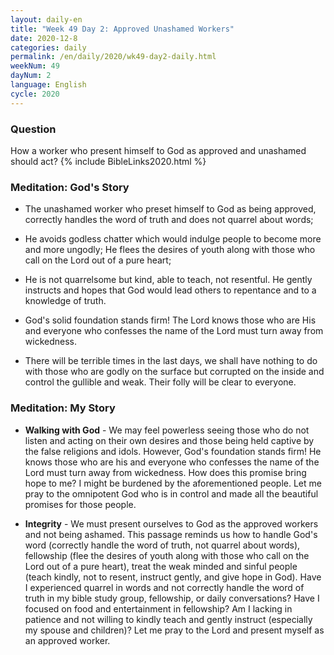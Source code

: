 ```yaml
---
layout: daily-en
title: "Week 49 Day 2: Approved Unashamed Workers"
date: 2020-12-8 
categories: daily
permalink: /en/daily/2020/wk49-day2-daily.html
weekNum: 49
dayNum: 2
language: English
cycle: 2020
---
```


### Question     
How a worker who present himself to God as approved and unashamed should act?
{% include BibleLinks2020.html %} 

### Meditation: God's Story   
+ The unashamed worker who preset himself to God as being approved, correctly handles the word of truth and does not quarrel about words; 

+ He avoids godless chatter which would indulge people to become more and more ungodly; He flees the desires of youth along with those who call on the Lord out of a pure heart; 

+ He is not quarrelsome but kind, able to teach, not resentful. He gently instructs and hopes that God would lead others to repentance and to a knowledge of truth. 

+ God's solid foundation stands firm! The Lord knows those who are His and everyone who confesses the name of the Lord must turn away from wickedness. 

+ There will be terrible times in the last days, we shall have nothing to do with those who are godly on the surface but corrupted on the inside and control the gullible and weak. Their folly will be clear to everyone. 

### Meditation: My Story   
+ **Walking with God** - We may feel powerless seeing those who do not listen and acting on their own desires and those being held captive by the false religions and idols. However, God's foundation stands firm! He knows those who are his and everyone who confesses the name of the Lord must turn away from wickedness. How does this promise bring hope to me? I might be burdened by the aforementioned people. Let me pray to the omnipotent God who is in control and made all the beautiful promises for those people. 

+ **Integrity** - We must present ourselves to God as the approved workers and not being ashamed. This passage reminds us how to handle God's word (correctly handle the word of truth, not quarrel about words), fellowship (flee the desires of youth along with those who call on the Lord out of a pure heart), treat the weak minded and sinful people (teach kindly, not to resent, instruct gently, and give hope in God). Have I experienced quarrel in words and not correctly handle the word of truth in my bible study group, fellowship, or daily conversations? Have I focused on food and entertainment in fellowship? Am I lacking in patience and not willing to kindly teach and gently instruct (especially my spouse and children)? Let me pray to the Lord and present myself as an approved worker. 
